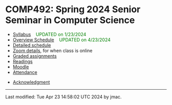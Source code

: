 # COMP492: Spring 2024 Senior Seminar in Computer Science

<!-- ![Senior seminar tea party 2023](images/sensem-teaparty-2023-lowres.jpg) -->
<!-- [high-resolution version](images/sensem-teaparty-2023.jpg) -->


* [Syllabus](syllabus-1-23-2024.docx) &nbsp;&nbsp;&nbsp;<font color="green">UPDATED on 1/23/2024</font>
* [Overview Schedule](schedule-4-23-2024.xlsx)  &nbsp;&nbsp;&nbsp;<font color="green">UPDATED on 4/23/2024</font> 
* [Detailed schedule](resources)
* [Zoom details](https://lms.dickinson.edu/mod/page/view.php?id=1241534), for when class is online
* [Graded assignments](hw)
* [Readings](readings.md)
* [Moodle](https://lms.dickinson.edu/course/view.php?id=55453)
* [Attendance](attendance.md)
<!-- * [WiD repos](wid-repos.md) -->
* [Acknowledgment](acknowledgment.md)






----
Last modified: Tue Apr 23 14:58:02 UTC 2024 by jmac.
